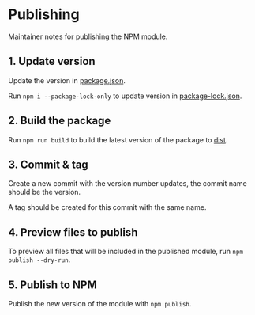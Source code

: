 # Publishing

Maintainer notes for publishing the NPM module.

## 1. Update version

Update the version in [package.json](package.json).

Run `npm i --package-lock-only` to update version in [package-lock.json](package-lock.json).

## 2. Build the package

Run `npm run build` to build the latest version of the package to [dist](dist).

## 3. Commit & tag

Create a new commit with the version number updates, the commit name should be the version.

A tag should be created for this commit with the same name.

## 4. Preview files to publish

To preview all files that will be included in the published module, run `npm publish --dry-run`.

## 5. Publish to NPM

Publish the new version of the module with `npm publish`.
